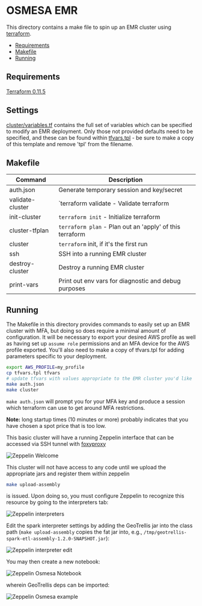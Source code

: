 # OSMESA EMR

This directory contains a make file to spin up an EMR cluster using [terraform](https://github.com/hashicorp/terraform).

- [Requirements](#requirements)
- [Makefile](#makefile)
- [Running](#running)

## Requirements

[Terraform 0.11.5](https://github.com/hashicorp/terraform/releases/tag/v0.11.5)

## Settings

[cluster/variables.tf](cluster/variables.tf) contains the full set of variables
which can be specified to modify an EMR deployment. Only those not
provided defaults need to be specified, and these can be found within
[tfvars.tpl](tfvars.tpl) - be sure to make a copy of this template and remove
'tpl' from the filename.


## Makefile

| Command               | Description
|-----------------------|------------------------------------------------------------|
|auth.json              |Generate temporary session and key/secret                   |
|validate-cluster       |`terraform validate - Validate terraform                    |
|init-cluster           |`terraform init` - Initialize terraform                     |
|cluster-tfplan         |`terraform plan` - Plan out an 'apply'  of this terraform   |
|cluster                |`terraform` init, if it's the first run                     |
|ssh                    |SSH into a running EMR cluster                              |
|destroy-cluster        |Destroy a running EMR cluster                               |
|print-vars             |Print out env vars for diagnostic and debug purposes        |

## Running

The Makefile in this directory provides commands to easily set up an EMR
cluster with MFA, but doing so does require a minimal amount of configuration.
It will be necessary to export your desired AWS profile as well as
having set up `assume role` permissions and an MFA device for the AWS
profile exported. You'll also need to make a copy of tfvars.tpl for
adding parameters specific to your deployment.

```bash
export AWS_PROFILE=my_profile
cp tfvars.tpl tfvars
# update tfvars with values appropriate to the EMR cluster you'd like
make auth.json
make cluster
```

`make auth.json` will prompt you for your MFA key and produce a
session which terraform can use to get around MFA restrictions.

**Note:** long startup times (10 minutes or more) probably indicates that you have
chosen a spot price that is too low.

This basic cluster will have a running Zeppelin interface that can be accessed
via SSH tunnel with
[foxyproxy](https://docs.aws.amazon.com/emr/latest/ManagementGuide/emr-connect-master-node-proxy.html)

![Zeppelin Welcome](./images/zeppelin-welcome.png)

This cluster will not have access to any code until we upload the
appropriate jars and register them within zeppelin

```bash
make upload-assembly
```

is issued.  Upon doing so, you must configure Zeppelin to recognize this
resource by going to the interpreters tab:

![Zeppelin interpreters](./images/zeppelin-interpreters.png)

Edit the spark interpreter settings by adding the GeoTrellis jar into the
class path (`make upload-assembly` copies the fat jar into, e.g.,
`/tmp/geotrellis-spark-etl-assembly-1.2.0-SNAPSHOT.jar`):

![Zeppelin interpreter edit](./images/zeppelin-interpreter-edit.png)

You may then create a new notebook:

![Zeppelin Osmesa Notebook](./images/zeppelin-osmesa-notebook.png)

wherein GeoTrellis deps can be imported:

![Zeppelin Osmesa example](./images/zeppelin-osmesa-example.png)
